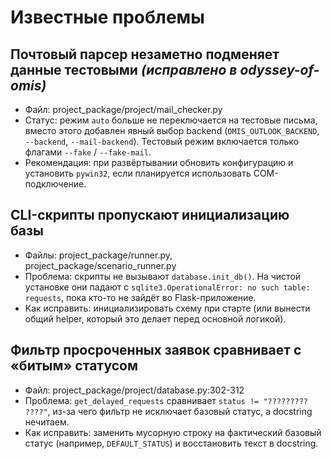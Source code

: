 ﻿# Известные проблемы

## Почтовый парсер незаметно подменяет данные тестовыми _(исправлено в odyssey-of-omis)_
- Файл: project_package/project/mail_checker.py
- Статус: режим `auto` больше не переключается на тестовые письма, вместо этого добавлен явный выбор backend (`OMIS_OUTLOOK_BACKEND`, `--backend`, `--mail-backend`). Тестовый режим включается только флагами `--fake` / `--fake-mail`.
- Рекомендация: при развёртывании обновить конфигурацию и установить `pywin32`, если планируется использовать COM-подключение.

## CLI-скрипты пропускают инициализацию базы
- Файлы: project_package/runner.py, project_package/scenario_runner.py
- Проблема: скрипты не вызывают `database.init_db()`. На чистой установке они падают с `sqlite3.OperationalError: no such table: requests`, пока кто-то не зайдёт во Flask-приложение.
- Как исправить: инициализировать схему при старте (или вынести общий helper, который это делает перед основной логикой).

## Фильтр просроченных заявок сравнивает с «битым» статусом
- Файл: project_package/project/database.py:302-312
- Проблема: `get_delayed_requests` сравнивает `status != "????????? ????"`, из-за чего фильтр не исключает базовый статус, а docstring нечитаем.
- Как исправить: заменить мусорную строку на фактический базовый статус (например, `DEFAULT_STATUS`) и восстановить текст в docstring.
